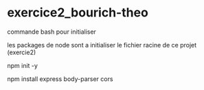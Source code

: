 # exercice2_bourich-theo

commande bash pour initialiser


les packages de node sont a initialiser le fichier racine de ce projet (exercie2)


npm init -y

npm install express body-parser cors
